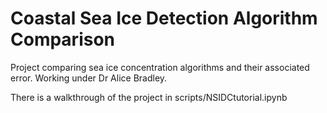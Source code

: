 # Coastal Sea Ice Detection Algorithm Comparison

Project comparing sea ice concentration algorithms and their associated error. Working under Dr Alice Bradley. 

There is a walkthrough of the project in scripts/NSIDCtutorial.ipynb 
